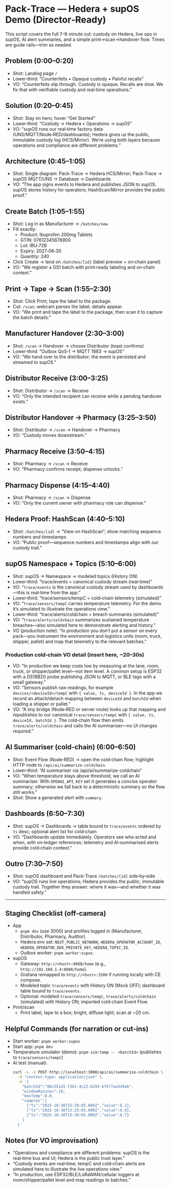 # Pack‑Trace — Hedera + supOS Demo (Director‑Ready)

This script covers the full 7–8 minute cut: custody on Hedera, live ops in supOS, AI alert summaries, and a simple print→scan→handover flow. Times are guide rails—trim as needed.

## Problem (0:00–0:20)
- Shot: Landing page `/`
- Lower‑third: “Counterfeits • Opaque custody • Painful recalls”
- VO: “Counterfeits slip through. Custody is opaque. Recalls are slow. We fix that with verifiable custody and real‑time operations.”

## Solution (0:20–0:45)
- Shot: Stay on hero; hover “Get Started”
- Lower‑third: “Custody → Hedera • Operations → supOS”
- VO: “supOS runs our real‑time factory data (UNS/MQTT/Node‑RED/dashboards); Hedera gives us the public, immutable custody log (HCS/Mirror). We’re using both layers because operations and compliance are different problems.”

## Architecture (0:45–1:05)
- Shot: Single diagram: Pack‑Trace → Hedera HCS/Mirror; Pack‑Trace → supOS MQTT/UNS → Database → Dashboards
- VO: “The app signs events to Hedera and publishes JSON to supOS. supOS stores history for operators; HashScan/Mirror provides the public proof.”

## Create Batch (1:05–1:55)
- Shot: Log in as Manufacturer → `/batches/new`
- Fill exactly:
  - Product: Ibuprofen 200mg Tablets
  - GTIN: 07612345678900
  - Lot: IBU‑72B
  - Expiry: 2027‑06‑30
  - Quantity: 240
- Click Create → land on `/batches/[id]` (label preview + on‑chain panel)
- VO: “We register a GS1 batch with print‑ready labeling and on‑chain context.”

## Print → Tape → Scan (1:55–2:30)
- Shot: Click Print; tape the label to the package.
- Cut: `/scan`; webcam parses the label; details appear.
- VO: “We print and tape the label to the package, then scan it to capture the batch details.”

## Manufacturer Handover (2:30–3:00)
- Shot: `/scan` → Handover → choose Distributor (toast confirms)
- Lower‑third: “Outbox QoS‑1 → MQTT 1883 → supOS”
- VO: “We hand over to the distributor; the event is persisted and streamed to supOS.”

## Distributor Receive (3:00–3:25)
- Shot: Distributor → `/scan` → Receive
- VO: “Only the intended recipient can receive while a pending handover exists.”

## Distributor Handover → Pharmacy (3:25–3:50)
- Shot: Distributor → `/scan` → Handover → Pharmacy
- VO: “Custody moves downstream.”

## Pharmacy Receive (3:50–4:15)
- Shot: Pharmacy → `/scan` → Receive
- VO: “Pharmacy confirms receipt; dispense unlocks.”

## Pharmacy Dispense (4:15–4:40)
- Shot: Pharmacy → `/scan` → Dispense
- VO: “Only the current owner with pharmacy role can dispense.”

## Hedera Proof: HashScan (4:40–5:10)
- Shot: `/batches/[id]` → “View on HashScan”; show matching sequence numbers and timestamps
- VO: “Public proof—sequence numbers and timestamps align with our custody trail.”

## supOS Namespace + Topics (5:10–6:00)
- Shot: supOS → Namespace → modeled topics (History ON)
- Lower‑third: “trace/events = canonical custody stream (real‑time)”
- VO: “`trace/events` is the canonical custody stream used by dashboards—this is real‑time from the app.”
- Lower‑third: “trace/sensors/tempC = cold‑chain telemetry (simulated)”
- VO: “`trace/sensors/tempC` carries temperature telemetry. For the demo it’s simulated to illustrate the operations view.”
- Lower‑third: “trace/alerts/coldchain = breach summaries (simulated)”
- VO: “`trace/alerts/coldchain` summarizes sustained temperature breaches—also simulated here to demonstrate alerting and history.”
- VO (production note): “In production you don’t put a sensor on every pack—you instrument the environment and logistics units (room, truck, shipper, pallet) and map that telemetry to the relevant batches.”

### Production cold‑chain VO detail (insert here, ~20–30s)
- VO: “In production we keep costs low by measuring at the lane, room, truck, or shipper/pallet level—not item level. A common setup is ESP32 with a DS18B20 probe publishing JSON to MQTT, or BLE tags with a small gateway.”
- VO: “Sensors publish raw readings, for example `devices/<deviceId>/tempC` with `{ value, ts, deviceId }`. In the app we record an attach/detach mapping between `deviceId` and `batchId` when loading a shipper or pallet.”
- VO: “A tiny bridge (Node‑RED or server route) looks up that mapping and republishes to our canonical `trace/sensors/tempC` with `{ value, ts, deviceId, batchId }`. The cold‑chain flow then emits `trace/alerts/coldchain` and calls the AI summariser—no UI changes required.”

## AI Summariser (cold‑chain) (6:00–6:50)
- Shot: Event Flow (Node‑RED) → open the cold‑chain flow; highlight HTTP node to `/api/ai/summarize-coldchain`.
- Lower‑third: “AI summariser via /api/ai/summarize-coldchain”
- VO: “When temperature stays above threshold, we call an AI summariser. With `OPENAI_API_KEY` set it generates a concise operator summary; otherwise we fall back to a deterministic summary so the flow still works.”
- Shot: Show a generated alert with `summary`.

## Dashboards (6:50–7:30)
- Shot: supOS → Dashboards → table bound to `trace/events` ordered by `ts` desc; optional alert list for cold‑chain
- VO: “Dashboards update immediately. Operators see who acted and when, with on‑ledger references; telemetry and AI‑summarised alerts provide cold‑chain context.”

## Outro (7:30–7:50)
- Shot: supOS dashboard and Pack‑Trace `/batches/[id]` side‑by‑side
- VO: “supOS runs live operations; Hedera provides the public, immutable custody trail. Together they answer: where it was—and whether it was handled safely.”

---

## Staging Checklist (off‑camera)

- App
  - `pnpm dev` (use 3000) and profiles logged in (Manufacturer, Distributor, Pharmacy, Auditor).
  - Hedera env set: `NEXT_PUBLIC_NETWORK`, `HEDERA_OPERATOR_ACCOUNT_ID`, `HEDERA_OPERATOR_DER_PRIVATE_KEY`, `HEDERA_TOPIC_ID`.
  - Outbox worker: `pnpm worker:supos`.
- supOS
  - Gateway: `http://<host>:8088/home` (e.g., `http://192.168.1.4:8088/home`).
  - Grafana remapped to `http://<host>:3300` if running locally with CE compose.
  - Modeled topic `trace/events` with History ON (Mock OFF); dashboard table bound to `trace/events`.
  - Optional: modeled `trace/sensors/tempC`, `trace/alerts/coldchain` (simulated) with History ON; imported cold‑chain Event Flow.
- Print/scan
  - Print label, tape to a box; bright, diffuse light; scan at ~20 cm.

## Helpful Commands (for narration or cut‑ins)

- Start worker: `pnpm worker:supos`
- Start app: `pnpm dev`
- Temperature simulator (demo): `pnpm sim:temp -- <batchId>` (publishes to `trace/sensors/tempC`)
- AI test (manual):
  ```bash
  curl -s -X POST http://localhost:3000/api/ai/summarize-coldchain \
    -H "content-type: application/json" \
    -d '{
      "batchId":"88c551d1-f361-4c22-b293-bf6f7aa349ab",
      "windowMinutes":10,
      "maxTemp":8.0,
      "samples":[
        {"ts":"2025-10-30T15:20:05.000Z","value":8.2},
        {"ts":"2025-10-30T15:25:05.000Z","value":8.9},
        {"ts":"2025-10-30T15:30:05.000Z","value":8.7}
      ]
    }'
  ```

## Notes (for VO improvisation)
- “Operations and compliance are different problems: supOS is the real‑time bus and UI; Hedera is the public trust layer.”
- “Custody events are real‑time; tempC and cold‑chain alerts are simulated here to illustrate the live operations view.”
- “In production, use ESP32/BLE/LoRaWAN/cellular loggers at room/shipper/pallet level and map readings to batches.”
